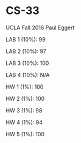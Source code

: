# CS-33
UCLA Fall 2016 Paul Eggert

LAB 1 (10%):	99

LAB 2 (10%):	97

LAB 3 (10%):	100

LAB 4 (10%):  N/A

HW 1 (1%):	100

HW 2 (1%):	100

HW 3 (1%):	98

HW 4 (1%):	94

HW 5 (1%):	100
